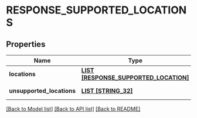 # RESPONSE_SUPPORTED_LOCATIONS

## Properties
Name | Type | Description | Notes
------------ | ------------- | ------------- | -------------
**locations** | [**LIST [RESPONSE_SUPPORTED_LOCATION]**](ResponseSupportedLocation.md) |  | [default to null]
**unsupported_locations** | [**LIST [STRING_32]**](STRING_32.md) |  | [default to null]

[[Back to Model list]](../README.md#documentation-for-models) [[Back to API list]](../README.md#documentation-for-api-endpoints) [[Back to README]](../README.md)



